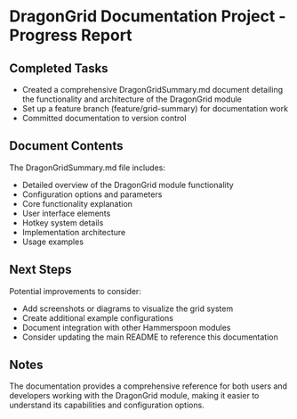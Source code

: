 # DragonGrid Documentation Project - Progress Report

## Completed Tasks
- Created a comprehensive DragonGridSummary.md document detailing the functionality and architecture of the DragonGrid module
- Set up a feature branch (feature/grid-summary) for documentation work
- Committed documentation to version control

## Document Contents
The DragonGridSummary.md file includes:
- Detailed overview of the DragonGrid module functionality
- Configuration options and parameters
- Core functionality explanation
- User interface elements
- Hotkey system details
- Implementation architecture
- Usage examples

## Next Steps
Potential improvements to consider:
- Add screenshots or diagrams to visualize the grid system
- Create additional example configurations
- Document integration with other Hammerspoon modules
- Consider updating the main README to reference this documentation

## Notes
The documentation provides a comprehensive reference for both users and developers working with the DragonGrid module, making it easier to understand its capabilities and configuration options. 
